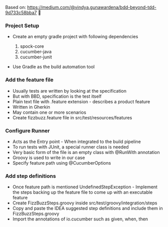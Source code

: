 Based on:
https://medium.com/@vindya.gunawardena/bdd-beyond-tdd-9d733c58bba7 :pray:

### Project Setup 

* Create an empty gradle project with following dependencies
  1. spock-core
  2. cucumber-java 
  3. cucumber-junit


* Use Gradle as the build automation tool

### Add the feature file

* Usually tests are written by looking at the specification
* But with BBD, specification is the test itself
* Plain text file with .feature extension - describes a product feature
* Written in Gherkin
* May contain one or more scenarios
* Create fizzbuzz.feature file in src/test/resources/features

### Configure Runner

* Acts as the Entry point - When integrated to the build pipeline
* To run tests with JUnit, a special runner class is needed
* Very basic form of the file is an empty class with @RunWith annotation
* Groovy is used to write in our case
* Specify feature path using @CucumberOptions

### Add step definitions

* Once feature path is mentioned UndefinedStepException - Implement the 
  steps backing up the feature file to come up with an executable feature
* Create FizzBuzzSteps.groovy inside src/test/groovy/integration/steps
* Copy and paste the IDEA suggested step definitions and include them in FizzBuzzSteps.groovy
* Import the annotations of io.cucumber such as given, when, then

